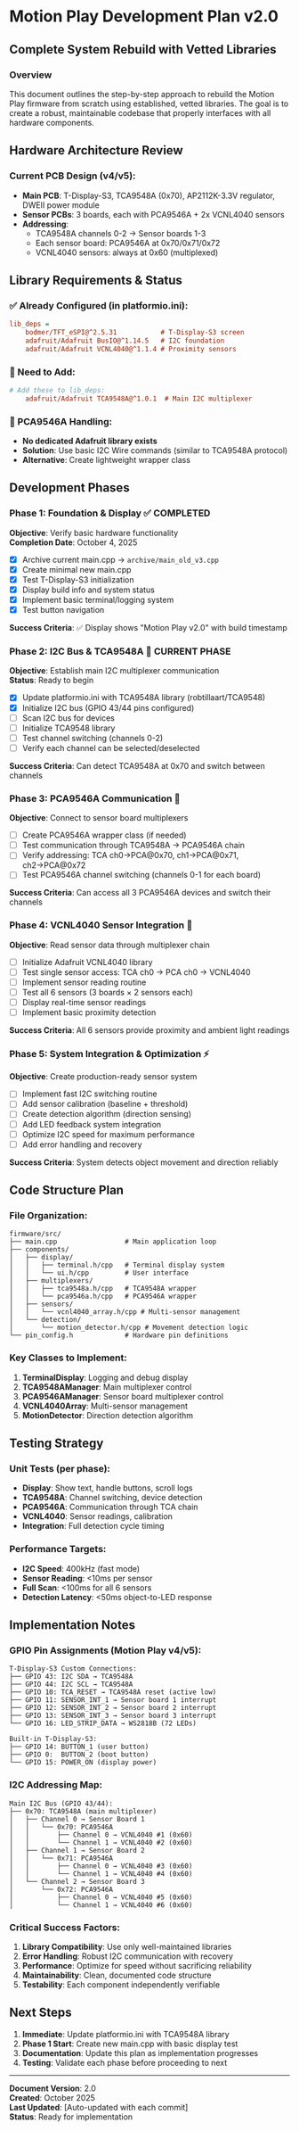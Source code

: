 # Motion Play Development Plan v2.0
## Complete System Rebuild with Vetted Libraries

### Overview
This document outlines the step-by-step approach to rebuild the Motion Play firmware from scratch using established, vetted libraries. The goal is to create a robust, maintainable codebase that properly interfaces with all hardware components.

## Hardware Architecture Review

### Current PCB Design (v4/v5):
- **Main PCB**: T-Display-S3, TCA9548A (0x70), AP2112K-3.3V regulator, DWEII power module
- **Sensor PCBs**: 3 boards, each with PCA9546A + 2x VCNL4040 sensors
- **Addressing**: 
  - TCA9548A channels 0-2 → Sensor boards 1-3
  - Each sensor board: PCA9546A at 0x70/0x71/0x72
  - VCNL4040 sensors: always at 0x60 (multiplexed)

## Library Requirements & Status

### ✅ Already Configured (in platformio.ini):
```ini
lib_deps =
    bodmer/TFT_eSPI@^2.5.31           # T-Display-S3 screen
    adafruit/Adafruit BusIO@^1.14.5   # I2C foundation
    adafruit/Adafruit VCNL4040@^1.1.4 # Proximity sensors
```

### 🔄 Need to Add:
```ini
# Add these to lib_deps:
    adafruit/Adafruit TCA9548A@^1.0.1  # Main I2C multiplexer
```

### 📝 PCA9546A Handling:
- **No dedicated Adafruit library exists**
- **Solution**: Use basic I2C Wire commands (similar to TCA9548A protocol)
- **Alternative**: Create lightweight wrapper class

## Development Phases

### Phase 1: Foundation & Display ✅ **COMPLETED**
**Objective**: Verify basic hardware functionality  
**Completion Date**: October 4, 2025
- [x] Archive current main.cpp → `archive/main_old_v3.cpp`
- [x] Create minimal new main.cpp
- [x] Test T-Display-S3 initialization
- [x] Display build info and system status
- [x] Implement basic terminal/logging system
- [x] Test button navigation

**Success Criteria**: ✅ Display shows "Motion Play v2.0" with build timestamp

### Phase 2: I2C Bus & TCA9548A 🔌 **CURRENT PHASE**
**Objective**: Establish main I2C multiplexer communication  
**Status**: Ready to begin
- [x] Update platformio.ini with TCA9548A library (robtillaart/TCA9548)
- [x] Initialize I2C bus (GPIO 43/44 pins configured)
- [ ] Scan I2C bus for devices
- [ ] Initialize TCA9548 library
- [ ] Test channel switching (channels 0-2)
- [ ] Verify each channel can be selected/deselected

**Success Criteria**: Can detect TCA9548A at 0x70 and switch between channels

### Phase 3: PCA9546A Communication 🔀
**Objective**: Connect to sensor board multiplexers
- [ ] Create PCA9546A wrapper class (if needed)
- [ ] Test communication through TCA9548A → PCA9546A chain
- [ ] Verify addressing: TCA ch0→PCA@0x70, ch1→PCA@0x71, ch2→PCA@0x72
- [ ] Test PCA9546A channel switching (channels 0-1 for each board)

**Success Criteria**: Can access all 3 PCA9546A devices and switch their channels

### Phase 4: VCNL4040 Sensor Integration 📡
**Objective**: Read sensor data through multiplexer chain
- [ ] Initialize Adafruit VCNL4040 library
- [ ] Test single sensor access: TCA ch0 → PCA ch0 → VCNL4040
- [ ] Implement sensor reading routine
- [ ] Test all 6 sensors (3 boards × 2 sensors each)
- [ ] Display real-time sensor readings
- [ ] Implement basic proximity detection

**Success Criteria**: All 6 sensors provide proximity and ambient light readings

### Phase 5: System Integration & Optimization ⚡
**Objective**: Create production-ready sensor system
- [ ] Implement fast I2C switching routine
- [ ] Add sensor calibration (baseline + threshold)
- [ ] Create detection algorithm (direction sensing)
- [ ] Add LED feedback system integration
- [ ] Optimize I2C speed for maximum performance
- [ ] Add error handling and recovery

**Success Criteria**: System detects object movement and direction reliably

## Code Structure Plan

### File Organization:
```
firmware/src/
├── main.cpp                 # Main application loop
├── components/
│   ├── display/
│   │   ├── terminal.h/cpp   # Terminal display system
│   │   └── ui.h/cpp         # User interface
│   ├── multiplexers/
│   │   ├── tca9548a.h/cpp   # TCA9548A wrapper
│   │   └── pca9546a.h/cpp   # PCA9546A wrapper
│   ├── sensors/
│   │   └── vcnl4040_array.h/cpp # Multi-sensor management
│   └── detection/
│       └── motion_detector.h/cpp # Movement detection logic
└── pin_config.h             # Hardware pin definitions
```

### Key Classes to Implement:
1. **TerminalDisplay**: Logging and debug display
2. **TCA9548AManager**: Main multiplexer control
3. **PCA9546AManager**: Sensor board multiplexer control
4. **VCNL4040Array**: Multi-sensor management
5. **MotionDetector**: Direction detection algorithm

## Testing Strategy

### Unit Tests (per phase):
- **Display**: Show text, handle buttons, scroll logs
- **TCA9548A**: Channel switching, device detection
- **PCA9546A**: Communication through TCA chain
- **VCNL4040**: Sensor readings, calibration
- **Integration**: Full detection cycle timing

### Performance Targets:
- **I2C Speed**: 400kHz (fast mode)
- **Sensor Reading**: <10ms per sensor
- **Full Scan**: <100ms for all 6 sensors
- **Detection Latency**: <50ms object-to-LED response

## Implementation Notes

### GPIO Pin Assignments (Motion Play v4/v5):
```
T-Display-S3 Custom Connections:
├── GPIO 43: I2C SDA → TCA9548A
├── GPIO 44: I2C SCL → TCA9548A  
├── GPIO 10: TCA_RESET → TCA9548A reset (active low)
├── GPIO 11: SENSOR_INT_1 → Sensor board 1 interrupt
├── GPIO 12: SENSOR_INT_2 → Sensor board 2 interrupt
├── GPIO 13: SENSOR_INT_3 → Sensor board 3 interrupt
└── GPIO 16: LED_STRIP_DATA → WS2818B (72 LEDs)

Built-in T-Display-S3:
├── GPIO 14: BUTTON_1 (user button)
├── GPIO 0:  BUTTON_2 (boot button)
└── GPIO 15: POWER_ON (display power)
```

### I2C Addressing Map:
```
Main I2C Bus (GPIO 43/44):
├── 0x70: TCA9548A (main multiplexer)
│   ├── Channel 0 → Sensor Board 1
│   │   └── 0x70: PCA9546A
│   │       ├── Channel 0 → VCNL4040 #1 (0x60)
│   │       └── Channel 1 → VCNL4040 #2 (0x60)
│   ├── Channel 1 → Sensor Board 2
│   │   └── 0x71: PCA9546A
│   │       ├── Channel 0 → VCNL4040 #3 (0x60)
│   │       └── Channel 1 → VCNL4040 #4 (0x60)
│   └── Channel 2 → Sensor Board 3
│       └── 0x72: PCA9546A
│           ├── Channel 0 → VCNL4040 #5 (0x60)
│           └── Channel 1 → VCNL4040 #6 (0x60)
```

### Critical Success Factors:
1. **Library Compatibility**: Use only well-maintained libraries
2. **Error Handling**: Robust I2C communication with recovery
3. **Performance**: Optimize for speed without sacrificing reliability
4. **Maintainability**: Clean, documented code structure
5. **Testability**: Each component independently verifiable

## Next Steps

1. **Immediate**: Update platformio.ini with TCA9548A library
2. **Phase 1 Start**: Create new main.cpp with basic display test
3. **Documentation**: Update this plan as implementation progresses
4. **Testing**: Validate each phase before proceeding to next

---

**Document Version**: 2.0  
**Created**: October 2025  
**Last Updated**: [Auto-updated with each commit]  
**Status**: Ready for implementation
